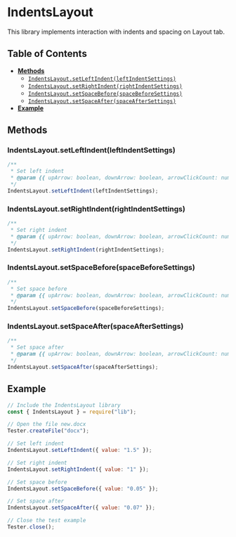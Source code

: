 # IndentsLayout

This library implements interaction with indents and spacing on Layout tab.

## Table of Contents

-   [**Methods**](#methods)
    -   [`IndentsLayout.setLeftIndent(leftIndentSettings)`](#indentslayoutsetleftindentleftindentsettings)
    -   [`IndentsLayout.setRightIndent(rightIndentSettings)`](#indentslayoutsetrightindentrightindentsettings)
    -   [`IndentsLayout.setSpaceBefore(spaceBeforeSettings)`](#indentslayoutsetspacebeforespacebeforesettings)
    -   [`IndentsLayout.setSpaceAfter(spaceAfterSettings)`](#indentslayoutsetspaceafterspaceaftersettings)
-   [**Example**](#example)

## Methods

### IndentsLayout.setLeftIndent(leftIndentSettings)

```javascript
/**
 * Set left indent
 * @param {{ upArrow: boolean, downArrow: boolean, arrowClickCount: number, value: string }} [leftIndentSettings]
 */
IndentsLayout.setLeftIndent(leftIndentSettings);
```

### IndentsLayout.setRightIndent(rightIndentSettings)

```javascript
/**
 * Set right indent
 * @param {{ upArrow: boolean, downArrow: boolean, arrowClickCount: number, value: string }} [rightIndentSettings]
 */
IndentsLayout.setRightIndent(rightIndentSettings);
```

### IndentsLayout.setSpaceBefore(spaceBeforeSettings)

```javascript
/**
 * Set space before
 * @param {{ upArrow: boolean, downArrow: boolean, arrowClickCount: number, value: string }} [spaceBeforeSettings]
 */
IndentsLayout.setSpaceBefore(spaceBeforeSettings);
```

### IndentsLayout.setSpaceAfter(spaceAfterSettings)

```javascript
/**
 * Set space after
 * @param {{ upArrow: boolean, downArrow: boolean, arrowClickCount: number, value: string }} [spaceAfterSettings]
 */
IndentsLayout.setSpaceAfter(spaceAfterSettings);
```

## Example

```javascript
// Include the IndentsLayout library
const { IndentsLayout } = require("lib");

// Open the file new.docx
Tester.createFile("docx");

// Set left indent
IndentsLayout.setLeftIndent({ value: "1.5" });

// Set right indent
IndentsLayout.setRightIndent({ value: "1" });

// Set space before
IndentsLayout.setSpaceBefore({ value: "0.05" });

// Set space after
IndentsLayout.setSpaceAfter({ value: "0.07" });

// Close the test example
Tester.close();
```
